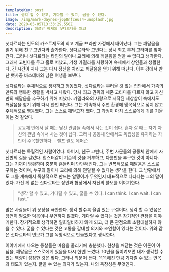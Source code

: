```yaml
---
templateKey: post
title: 생각 할 수 있고, 기다릴 수 있고, 굶을 수 있다.
image: /img/mark-daynes-j6p8nfceus4-unsplash.jpg
date: 2020-05-05T13:33:29.550Z
description: 헤르만 헤세의 싯다르타를 읽고
---
```

싯다르타는 인도의 카스트제도의 최고 계급 브라만 가정에서 태어났다. 그는 깨달음을 얻기 위해 친구 고빈다와  출가한다. 싯다르타와 고빈다는 당시 최고 부처 고타마를 찾아간다. 그러나 싯다르타는 타인의 말이나 교리에 의해 깨달음을 얻을 수 없다고 생각한다. 그래서 고빈다를 두고 홀로 떠났고, 기생 카밀라를 사랑하여 속세에서 상인들과 생활한다. 긴 시간이 지나 그는 다시 정신을 차리고 깨달음을 얻기 위해 떠난다. 이후 강에서 만난 뱃사공 바스데바와 남은 여생을 보낸다.

싯다르타는 주체적으로 생각하고 행동했다. 싯다르타는 부러울 것 없는 집안에서 가족의 만류와 행복한 생활을 박차고 나왔다. 당시 최고 권위의 세존 고타마를 따르지 않고 자신만의 깨달음을 추구하기 위해 떠났다. 카밀라와의 사랑으로 시작된 세상살이 속에서도 깨달음을 찾기 위해 다시 한번 떠난다. 그는 계속해서 주변 환경에 맹목적으로 젖지 않고 주체적으로 행동했다. 그는 스스로 깨닫고자 했다. 그 과정이 마치 스스로에게 귀를 기울이는 것 같았다.

> 공동체 안에서 살 때는 낯선 관념들 속에서 사는 것이 쉽다. 혼자 살 때는 자기 자신의 관념 속에서 사는 것이 쉽다. 그러나 공동체 안에서도 독립성을 유지하는 자만이 주목할만하다. - 랠프 왈도 에머슨

싯다르타는 독립적인 사람이었다. 아버지, 친구 고빈다, 주변 사문들의 공동체 안에서 자신만의 길을 걸었다. 힙스터같이 기존의 것을 거부하고, 다름만을 추구한 것이 아니다. 그는 기꺼이 방황하며 충분히 흔들리며 단단해진다. 그는 반복적으로 깨달음은 스스로 구하는 것이며, 누구의 말이나 교리에 의해 전달될 수 없다는 생각을 한다. 그 방황에서도 그를 계속해서 독창적으로 만드는 알맹이가 무엇인지 대표적으로 나타나는 그의 말이 있다. 가진 게 없는 싯다르타는 상인과 협상에서 자신의 쓸모를 이야기한다.

> “생각 할 수 있고, 기다릴 수 있고, 굶을 수 있다. I can think. I can wait. I can fast.”

많은 사람들이 위 문장을 극찬한다. 생각 할수록 울림 있는 구절이다. 생각 할 수 있음은 당연히 필요한 덕목이니 부연하지 않겠다. 기다릴 수 있다는 것은 장기적인 관점을 이야기한다. 장기적으로 생각하면 일희일비하지 않게 되고, 더 큰 관점으로 소탐대실하지 않을 수 있다. 굶을 수 있다는 것은 고통을 감내할 의지와 초연함이 있다는 것이다. 위와 같은 싯다르타의 면모가 그를 독창적으로 만들었다고 생각한다.

이야기에서 나오는 통찰들은 마음을 울리기에 충분했다. 현상을 깨닫는 것은 이론이 아님을, 깨달음은 스스로에게 있음을 다시 한번 느꼈다. 10년을 돌이켜보면 내가 생각할 수 있는 역량이 성장한 것은 맞다. 그러나 의문이 든다. 똑똑해진 만큼 기다릴 수 있는 안목과 태도가 있는지. 굶을 수 있는 의지가 있는지. 나의 독창성은 무엇인지.
